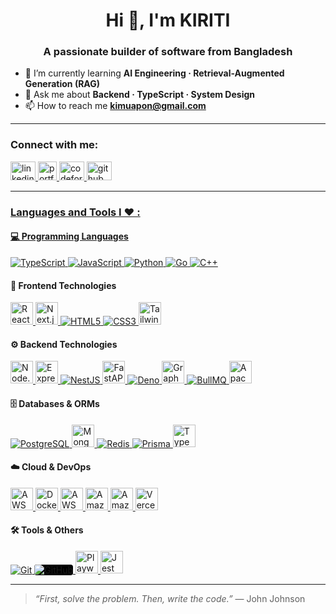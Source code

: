 <!-- README.md for https://github.com/magic-kiri -->

<h1 align="center">Hi 👋, I'm KIRITI</h1>
<h3 align="center">A passionate builder of software from Bangladesh</h3>

- 🌱 I’m currently learning **AI Engineering · Retrieval-Augmented Generation (RAG)**
- 💬 Ask me about **Backend · TypeScript · System&nbsp;Design**
- 📫 How to reach me **kimuapon@gmail.com**

---

<h3 align="left">Connect with me:</h3>

<p align="left">
  <a href="https://linkedin.com/in/magic-kiri" target="_blank">
    <img src="https://raw.githubusercontent.com/rahuldkjain/github-profile-readme-generator/master/src/images/icons/Social/linked-in-alt.svg"
         alt="linkedin" height="30" width="40" />
  </a>
   <a href="https://magickiri.com/?utm_source=github">
    <img src="https://magickiri.com/public/photo_64.png" alt="portfolio" height="30" width="30" />
  </a>
  <a href="https://codeforces.com/profile/magic_kiri" target="_blank">
    <img src="https://raw.githubusercontent.com/rahuldkjain/github-profile-readme-generator/master/src/images/icons/Social/codeforces.svg"
         alt="codeforces" height="30" width="40" />
  </a>
  <a href="https://github.com/magic-kiri" target="_blank">
    <img src="https://raw.githubusercontent.com/rahuldkjain/github-profile-readme-generator/master/src/images/icons/Social/github.svg"
         alt="github" height="30" width="40" />
  </a.
</p>

---


<h3 align="left">Languages&nbsp;and&nbsp;Tools&nbsp;I&nbsp;❤️ :</h3>
<!-- Programming Languages -->
<h4>💻 Programming Languages</h4>
<p>
  <a href="https://www.typescriptlang.org/docs/" target="_blank">
    <img src="https://img.icons8.com/color/36/000000/typescript.png" alt="TypeScript" title="TypeScript"/>
  </a>
  <a href="https://developer.mozilla.org/docs/Web/JavaScript" target="_blank">
    <img src="https://img.icons8.com/color/36/000000/javascript.png" alt="JavaScript" title="JavaScript"/>
  </a>
  <a href="https://docs.python.org/3/" target="_blank">
    <img src="https://img.icons8.com/color/36/000000/python.png" alt="Python" title="Python"/>
  </a>
  <a href="https://go.dev/doc/" target="_blank">
    <img src="https://img.icons8.com/color/36/000000/golang.png" alt="Go" title="Go"/>
  </a>
  <a href="https://en.cppreference.com/w/" target="_blank">
    <img src="https://img.icons8.com/color/36/000000/c-plus-plus-logo.png" alt="C++" title="C++"/>
  </a>
</p>

<!-- Frontend -->
<h4>🎨 Frontend Technologies</h4>
<p>
  <a href="https://react.dev/" target="_blank">
    <img src="https://cdn.simpleicons.org/react" alt="React" title="React" height="36"/>
  </a>
  <a href="https://nextjs.org/docs" target="_blank">
    <img src="https://cdn.simpleicons.org/nextdotjs/ffffff" alt="Next.js" title="Next.js" height="36"/>
  </a>
  <a href="https://developer.mozilla.org/docs/Web/HTML" target="_blank">
    <img src="https://img.icons8.com/color/36/000000/html-5.png" alt="HTML5" title="HTML5"/>
  </a>
  <a href="https://developer.mozilla.org/docs/Web/CSS" target="_blank">
    <img src="https://img.icons8.com/color/36/000000/css3.png" alt="CSS3" title="CSS3"/>
  </a>
  <a href="https://tailwindcss.com/docs" target="_blank">
    <img src="https://cdn.simpleicons.org/tailwindcss" alt="Tailwind CSS" title="Tailwind CSS" height="36"/>
  </a>
</p>

<!-- Backend -->
<h4>⚙️ Backend Technologies</h4>
<p>
  <a href="https://nodejs.org/en/docs" target="_blank">
    <img src="https://cdn.simpleicons.org/nodedotjs" alt="Node.js" title="Node.js" height="36"/>
  </a>
  <a href="https://expressjs.com/en/4x/api.html" target="_blank">
    <img src="https://cdn.simpleicons.org/express/ffffff" alt="Express" title="Express" height="36"/>
  </a>
  <a href="https://docs.nestjs.com/" target="_blank">
    <img src="https://img.icons8.com/color/36/000000/nestjs.png" alt="NestJS" title="NestJS"/>
  </a>
  <a href="https://fastapi.tiangolo.com/" target="_blank">
    <img src="https://cdn.simpleicons.org/fastapi" alt="FastAPI" title="FastAPI" height="36"/>
  </a>
  <a href="https://docs.deno.com/" target="_blank">
    <img src="https://img.icons8.com/color/36/000000/deno.png" alt="Deno" title="Deno"/>
  </a>
    <a href="https://graphql.org/learn/" target="_blank">
    <img src="https://cdn.simpleicons.org/graphql" alt="GraphQL" title="GraphQL" height="36"/>
  </a>
  <a href="https://docs.bullmq.io/" target="_blank">
    <img src="https://img.icons8.com/color/36/000000/bull.png" alt="BullMQ" title="BullMQ"/>
  </a>
  <a href="https://kafka.apache.org/documentation/" target="_blank">
    <img src="https://cdn.simpleicons.org/apachekafka/ffffff" alt="Apache Kafka" title="Apache Kafka" height="36"/>
  </a>
</p>

<!-- Database & ORM -->
<h4>🗄️ Databases & ORMs</h4>
<p>
  <a href="https://www.postgresql.org/docs/" target="_blank">
    <img src="https://img.icons8.com/color/36/000000/postgreesql.png" alt="PostgreSQL" title="PostgreSQL"/>
  </a>
  <a href="https://www.mongodb.com/docs/" target="_blank">
    <img src="https://cdn.simpleicons.org/mongodb/4FAA41" alt="MongoDB" title="MongoDB" height="36"/>
  </a>
  <a href="https://redis.io/docs/" target="_blank">
    <img src="https://img.icons8.com/color/36/000000/redis.png" alt="Redis" title="Redis"/>
  </a>
  <a href="https://www.prisma.io/docs/" target="_blank">
    <img src="https://img.icons8.com/color/36/000000/prisma-orm.png" alt="Prisma" title="Prisma"/>
  </a>
  <a href="https://typeorm.io/" target="_blank">
    <img src="https://cdn.simpleicons.org/typeorm" alt="TypeORM" title="TypeORM" height="36"/>
  </a>
</p>

<!-- Cloud & DevOps -->
<h4>☁️ Cloud & DevOps</h4>
<p>
  <a href="https://docs.aws.amazon.com/" target="_blank">
    <img src="https://upload.wikimedia.org/wikipedia/commons/9/93/Amazon_Web_Services_Logo.svg" alt="AWS" title="AWS" height="36"/>
  </a>
  <a href="https://docs.docker.com/" target="_blank">
    <img src="https://cdn.simpleicons.org/docker" alt="Docker" title="Docker" height="36"/>
  </a>
  <a href="https://docs.aws.amazon.com/lambda/" target="_blank">
    <img src="https://cdn.simpleicons.org/awslambda" alt="AWS Lambda" title="AWS Lambda" height="36"/>
  </a>
  <a href="https://docs.aws.amazon.com/s3/" target="_blank">
    <img src="https://cdn.simpleicons.org/amazons3" alt="Amazon S3" title="Amazon S3" height="36"/>
  </a>
  <a href="https://docs.aws.amazon.com/ecs/" target="_blank">
    <img src="https://cdn.simpleicons.org/amazonec2" alt="Amazon ECS" title="Amazon ECS" height="36"/>
  </a>
  <a href="https://vercel.com/docs" target="_blank">
    <img src="https://cdn.simpleicons.org/vercel/ffffff" alt="Vercel" title="Vercel" height="36"/>
  </a>
</p>

<!-- Tools & Others -->
<h4>🛠️ Tools & Others</h4>
<p>
  <a href="https://git-scm.com/doc" target="_blank">
    <img src="https://img.icons8.com/color/36/000000/git.png" alt="Git" title="Git"/>
  </a>
  <a href="https://docs.github.com/" target="_blank">
    <img src="https://img.icons8.com/ios-glyphs/36/FFFFFF/github.png" alt="GitHub" title="GitHub" style="background:#000;border-radius:4px;"/>
  </a>
  <a href="https://playwright.dev/docs/intro" target="_blank">
    <img src="https://playwright.dev/img/playwright-logo.svg" alt="Playwright" title="Playwright" height="36"/>
  </a>
  <a href="https://jestjs.io/docs/getting-started" target="_blank">
    <img src="https://cdn.simpleicons.org/jest" alt="Jest" title="Jest" height="36"/>
  </a>
</p>

---

> *“First, solve the problem. Then, write the code.”* — John Johnson
